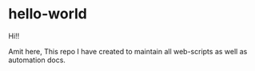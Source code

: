 # hello-world

Hi!!

Amit here, This repo I have created to maintain all web-scripts as well as automation docs.

